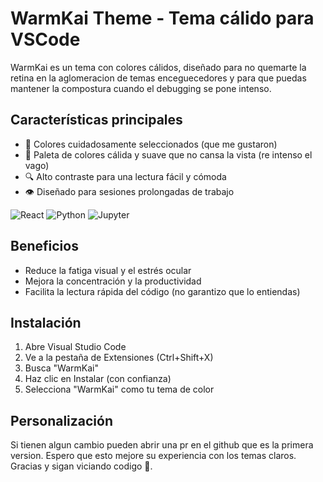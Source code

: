 # WarmKai Theme - Tema cálido para VSCode

WarmKai es un tema con colores cálidos, diseñado para no quemarte la retina en la aglomeracion de temas enceguecedores y para que puedas mantener la compostura cuando el debugging se pone intenso.

## Características principales

- 🎨 Colores cuidadosamente seleccionados (que me gustaron)
- 🌅 Paleta de colores cálida y suave que no cansa la vista (re intenso el vago)
- 🔍 Alto contraste para una lectura fácil y cómoda
- 👁️ Diseñado para sesiones prolongadas de trabajo

![React](https://raw.githubusercontent.com/Torr1co/warmkai/master/static/react.png)
![Python](https://raw.githubusercontent.com/Torr1co/warmkai/master/static/python.png)
![Jupyter](https://raw.githubusercontent.com/Torr1co/warmkai/master/static/jupyter.png)

## Beneficios

- Reduce la fatiga visual y el estrés ocular
- Mejora la concentración y la productividad
- Facilita la lectura rápida del código (no garantizo que lo entiendas)

## Instalación

1. Abre Visual Studio Code
2. Ve a la pestaña de Extensiones (Ctrl+Shift+X)
3. Busca "WarmKai"
4. Haz clic en Instalar (con confianza)
5. Selecciona "WarmKai" como tu tema de color

## Personalización

Si tienen algun cambio pueden abrir una pr en el github que es la primera version.
Espero que esto mejore su experiencia con los temas claros.
Gracias y sigan viciando codigo 🗿.
